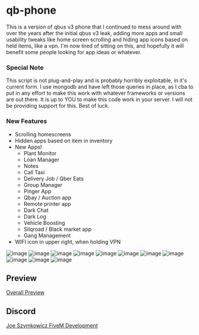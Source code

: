# qb-phone
This is a version of qbus v3 phone that I continued to mess around with over the years after the initial qbus v3 leak, adding more apps and small usability tweaks like home screen scrolling and hiding app icons based on held items, like a vpn. I'm now tired of sitting on this, and hopefully it will benefit some people looking for app ideas or whatever.


### Special Note
This script is not plug-and-play and is probably horribly exploitable, in it's current form. I use mongodb and have left those queries in place, as I cba to put in any effort to make this work with whatever frameworks or versions are out there. It is up to YOU to make this code work in your server. I will not be providing support for this. Best of luck.


### New Features
 - Scrolling homescreens
 - Hidden apps based on item in inventory
 - New Apps!
    - Plant Monitor
    - Loan Manager
    - Notes
    - Call Taxi
    - Delivery Job / Qber Eats
    - Group Manager
    - Pinger App
    - Qbay / Auction app
    - Remote printer app
    - Dark Chat
    - Dark Log
    - Vehicle Boosting
    - Silqroad / Black market app
    - Gang Management
 - WIFI icon in upper right, when holding VPN

![image](https://github.com/JoeSzymkowiczFiveM/qb-phone/assets/70592880/7f390197-8336-415a-a3c4-b90ed7311206)
![image](https://github.com/JoeSzymkowiczFiveM/qb-phone/assets/70592880/e30a3243-9e93-4602-aea6-f7f863e86795)
![image](https://github.com/JoeSzymkowiczFiveM/qb-phone/assets/70592880/59e2d4b3-777f-4f19-ad70-e3d372ab199e)
![image](https://github.com/JoeSzymkowiczFiveM/qb-phone/assets/70592880/9c8f1992-aa16-473b-b198-266836e1278e)
![image](https://github.com/JoeSzymkowiczFiveM/qb-phone/assets/70592880/58f0bce0-4349-414e-8e55-dfbe1d96c177)
![image](https://github.com/JoeSzymkowiczFiveM/qb-phone/assets/70592880/1c71b9b1-5ac6-426f-9f4c-e25d43e32fca)
![image](https://github.com/JoeSzymkowiczFiveM/qb-phone/assets/70592880/b5644c08-ead8-46d1-9b0d-d73f8f6e5724)
![image](https://github.com/JoeSzymkowiczFiveM/qb-phone/assets/70592880/ec659e2a-75e7-4118-96fd-934af3a299c0)
![image](https://github.com/JoeSzymkowiczFiveM/qb-phone/assets/70592880/8fb1935e-f9d5-4744-8903-0983d34943e8)
![image](https://github.com/JoeSzymkowiczFiveM/qb-phone/assets/70592880/9ba33b0c-dc32-4eef-b60e-7570591d9b82)
![image](https://github.com/JoeSzymkowiczFiveM/qb-phone/assets/70592880/cce9caaa-18a8-40d5-871a-dd6b34d3b84d)

## Preview

[Overall Preview](https://streamable.com/8f2iai)

## Discord
[Joe Szymkowicz FiveM Development](https://discord.gg/5vPGxyCB4z)
